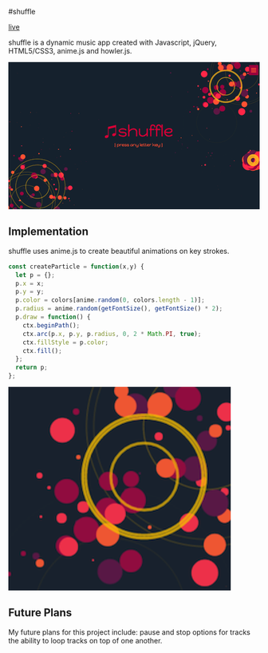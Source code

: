 #shuffle

[live][shuffle]

[shuffle]: http://www.shufffle.space

shuffle is a dynamic music app created with Javascript, jQuery, HTML5/CSS3, anime.js and howler.js.

![image of splash](https://github.com/kattelles/shuffle/blob/master/pics/shuffle.png)

## Implementation

shuffle uses anime.js to create beautiful animations on key strokes.

```Javascript
const createParticle = function(x,y) {
  let p = {};
  p.x = x;
  p.y = y;
  p.color = colors[anime.random(0, colors.length - 1)];
  p.radius = anime.random(getFontSize(), getFontSize() * 2);
  p.draw = function() {
    ctx.beginPath();
    ctx.arc(p.x, p.y, p.radius, 0, 2 * Math.PI, true);
    ctx.fillStyle = p.color;
    ctx.fill();
  };
  return p;
};
```

![image of anime](https://github.com/kattelles/shuffle/blob/master/pics/anime.png)

## Future Plans

My future plans for this project include: pause and stop options for tracks the ability to loop tracks on top of one another.
